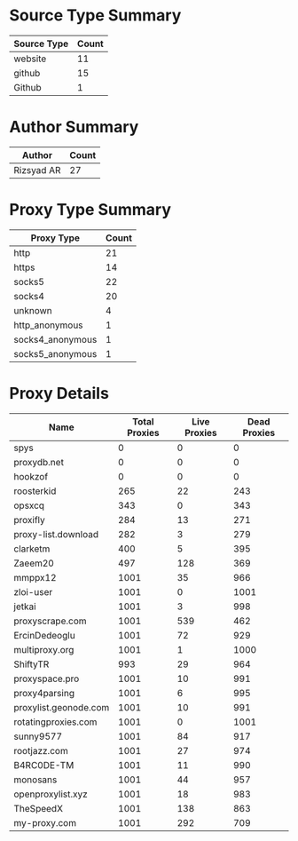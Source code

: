 # Source Type Summary

| Source Type | Count |
|-------------|-------|
| website | 11 |
| github | 15 |
| Github | 1 |


# Author Summary

| Author | Count |
|--------|-------|
| Rizsyad AR | 27 |


# Proxy Type Summary

| Proxy Type | Count |
|------------|-------|
| http | 21 |
| https | 14 |
| socks5 | 22 |
| socks4 | 20 |
| unknown | 4 |
| http_anonymous | 1 |
| socks4_anonymous | 1 |
| socks5_anonymous | 1 |


# Proxy Details

| Name | Total Proxies | Live Proxies | Dead Proxies |
|------|---------------|--------------|---------------|
| spys | 0 | 0 | 0 |
| proxydb.net | 0 | 0 | 0 |
| hookzof | 0 | 0 | 0 |
| roosterkid | 265 | 22 | 243 |
| opsxcq | 343 | 0 | 343 |
| proxifly | 284 | 13 | 271 |
| proxy-list.download | 282 | 3 | 279 |
| clarketm | 400 | 5 | 395 |
| Zaeem20 | 497 | 128 | 369 |
| mmppx12 | 1001 | 35 | 966 |
| zloi-user | 1001 | 0 | 1001 |
| jetkai | 1001 | 3 | 998 |
| proxyscrape.com | 1001 | 539 | 462 |
| ErcinDedeoglu | 1001 | 72 | 929 |
| multiproxy.org | 1001 | 1 | 1000 |
| ShiftyTR | 993 | 29 | 964 |
| proxyspace.pro | 1001 | 10 | 991 |
| proxy4parsing | 1001 | 6 | 995 |
| proxylist.geonode.com | 1001 | 10 | 991 |
| rotatingproxies.com | 1001 | 0 | 1001 |
| sunny9577 | 1001 | 84 | 917 |
| rootjazz.com | 1001 | 27 | 974 |
| B4RC0DE-TM | 1001 | 11 | 990 |
| monosans | 1001 | 44 | 957 |
| openproxylist.xyz | 1001 | 18 | 983 |
| TheSpeedX | 1001 | 138 | 863 |
| my-proxy.com | 1001 | 292 | 709 |
